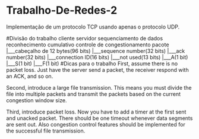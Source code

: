# Trabalho-De-Redes-2
Implementação de um protocolo TCP usando apenas o protocolo UDP.

#Divisão do trabalho
cliente
servidor
sequenciamento de dados
reconhecimento cumulativo
controle de congestionamento
pacote
  |___cabeçalho de 12 bytes(96 bits)
          |___sequence number(32 bits)
	  |___ack number(32 bits)
	  |___connection ID(16 bits)
	  |___not used(13 bits)
	  |___A(1 bit)
	  |___S(1 bit)
	  |___F(1 bit)
#Dicas para o trabalho
First, assume there is no packet loss. Just have the server send a packet, the receiver respond with an ACK, and so on.

Second, introduce a large file transmission. This means you must divide the file into multiple packets and transmit the packets based on the current congestion window size.

Third, introduce packet loss. Now you have to add a timer at the first sent and unacked packet. There should be one timeout whenever data segments are sent out. Also congestion control features should be implemented for the successful file transmission.
